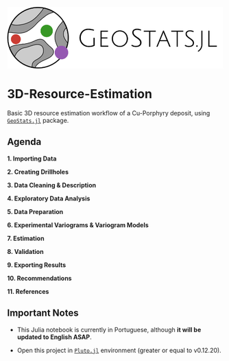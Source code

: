 
![geostats-logo](https://github.com/JuliaEarth/GeoStats.jl/blob/master/docs/src/assets/logo-text.svg?raw=true)

# 3D-Resource-Estimation

Basic 3D resource estimation workflow of a Cu-Porphyry deposit, using [`GeoStats.jl`](https://juliaearth.github.io/GeoStats.jl/stable/index.html) package.

## Agenda

**1. Importing Data**

**2. Creating Drillholes**

**3. Data Cleaning & Description**

**4. Exploratory Data Analysis**

**5. Data Preparation**

**6. Experimental Variograms & Variogram Models**

**7. Estimation**

**8. Validation**

**9. Exporting Results**

**10. Recommendations**

**11. References**

## Important Notes

- This Julia notebook is currently in Portuguese, although **it will be updated to English ASAP**.

- Open this project in [`Pluto.jl`](https://github.com/fonsp/Pluto.jl) environment (greater or equal to v0.12.20).
